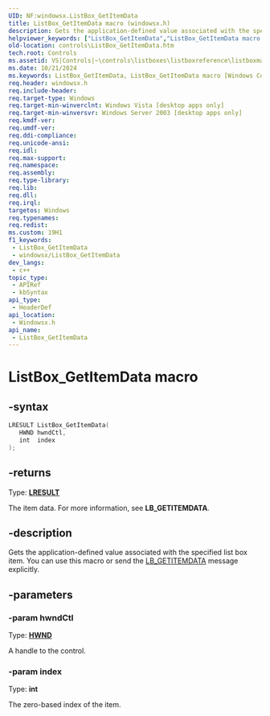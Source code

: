 ```yaml
---
UID: NF:windowsx.ListBox_GetItemData
title: ListBox_GetItemData macro (windowsx.h)
description: Gets the application-defined value associated with the specified list box item. You can use this macro or send the LB_GETITEMDATA message explicitly.
helpviewer_keywords: ["ListBox_GetItemData","ListBox_GetItemData macro [Windows Controls]","_win32_ListBox_GetItemData","_win32_ListBox_GetItemData_cpp","controls.ListBox_GetItemData","controls._win32_ListBox_GetItemData","windowsx/ListBox_GetItemData"]
old-location: controls\ListBox_GetItemData.htm
tech.root: Controls
ms.assetid: VS|Controls|~\controls\listboxes\listboxreference\listboxmacros\listbox_getitemdata.htm
ms.date: 10/21/2024
ms.keywords: ListBox_GetItemData, ListBox_GetItemData macro [Windows Controls], _win32_ListBox_GetItemData, _win32_ListBox_GetItemData_cpp, controls.ListBox_GetItemData, controls._win32_ListBox_GetItemData, windowsx/ListBox_GetItemData
req.header: windowsx.h
req.include-header: 
req.target-type: Windows
req.target-min-winverclnt: Windows Vista [desktop apps only]
req.target-min-winversvr: Windows Server 2003 [desktop apps only]
req.kmdf-ver: 
req.umdf-ver: 
req.ddi-compliance: 
req.unicode-ansi: 
req.idl: 
req.max-support: 
req.namespace: 
req.assembly: 
req.type-library: 
req.lib: 
req.dll: 
req.irql: 
targetos: Windows
req.typenames: 
req.redist: 
ms.custom: 19H1
f1_keywords:
 - ListBox_GetItemData
 - windowsx/ListBox_GetItemData
dev_langs:
 - c++
topic_type:
 - APIRef
 - kbSyntax
api_type:
 - HeaderDef
api_location:
 - Windowsx.h
api_name:
 - ListBox_GetItemData
---
```


# ListBox_GetItemData macro

## -syntax

```cpp
LRESULT ListBox_GetItemData(
   HWND hwndCtl,
   int  index
);
```

## -returns

Type: **[LRESULT](/windows/desktop/winprog/windows-data-types)**

The item data. For more information, see <b>LB_GETITEMDATA</b>.


## -description

Gets the application-defined value associated with the specified list box item. You can use this macro or send the <a href="/windows/desktop/Controls/lb-getitemdata">LB_GETITEMDATA</a> message explicitly.

## -parameters

### -param hwndCtl

Type: <b><a href="/windows/desktop/WinProg/windows-data-types">HWND</a></b>

A handle to the control.

### -param index

Type: <b>int</b>

The zero-based index of the item.

